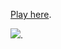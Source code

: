 [Play here](https://raymondvonz.github.io/CodeWords/W11/final2/).

![](https://github.com/Raymondvonz/CodeWords/blob/master/W11/Oct-15-2020%2013-32-05.gif).
